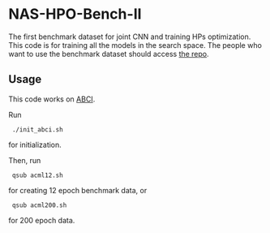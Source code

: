 # NAS-HPO-Bench-II
The first benchmark dataset for joint CNN and training HPs optimization.
This code is for training all the models in the search space.
The people who want to use the benchmark dataset should access [the repo](https://github.com/yoichii/nashpobench2api).

## Usage
This code works on [ABCI](https://abci.ai).

Run
```
 ./init_abci.sh
```
for initialization.

Then, run 
```
 qsub acml12.sh
```
for creating 12 epoch benchmark data, or
```
 qsub acml200.sh
```
for 200 epoch data.
